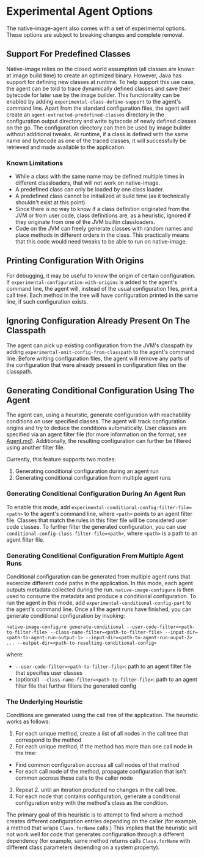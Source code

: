 # Experimental Agent Options

The native-image-agent also comes with a set of experimental options. These options are subject to breaking changes and complete removal.

## Support For Predefined Classes

Native-image relies on the closed world assumption (all classes are known at image build time) to create an optimized binary. However, Java has support for defining new classes at runtime.
To help support this use case, the agent can be told to trace dynamically defined classes and save their bytecode for later use by the image builder.
This functionality can be enabled by adding `experimental-class-define-support` to the agent's command line.
Apart from the standard configuration files, the agent will create an `agent-extracted-predefined-classes` directory in the configuration output directory and write bytecode of newly defined classes on the go. The configuration directory can then be used by image builder without additional tweaks. At runtime, if a class is defined with the same name and bytecode as one of the traced classes, it will successfully be retrieved and made available to the application.

### Known Limitations

 - While a class with the same name may be defined multiple times in different classloaders, that will not work on native-image.
 - A predefined class can only be loaded by one class loader.
 - A predefined class cannot be initialized at build time (as it technically shouldn't exist at this point).
 - Since there is no way to know if a class definition originated from the JVM or from user code, class definitions are, as a heuristic, ignored if they originate from one of the JVM builtin classloaders.
 - Code on the JVM can freely generate classes with random names and place methods in different orders in the class. This practically means that this code would need tweaks to be able to run on native-image.

## Printing Configuration With Origins

For debugging, it may be useful to know the origin of certain configuration. If `experimental-configuration-with-origins` is added to the agent's command line, the agent will, instead of the usual configuration files, print a call tree. Each method in the tree will have configuration printed in the same line, if such configuration exists.

## Ignoring Configuration Already Present On The Classpath

The agent can pick up existing configuration from the JVM's classpath by adding `experimental-omit-config-from-classpath` to the agent's command line. Before writing configuration files, the agent will remove any parts of the configuration that were already present in configuration files on the classpath.

## Generating Conditional Configuration Using The Agent

The agent can, using a heuristic, generate configuration with reachability conditions on user specified classes. The agent will track configuration origins and try to deduce the conditions automatically. User classes are specified via an agent filter file (for more information on the format, see [Agent.md](Agent.md)). Additionally, the resulting configuration can further be filtered using another filter file.

Currently, this feature supports two modes:
 1. Generating conditional configuration during an agent run
 2. Generating conditional configuration from multiple agent runs

### Generating Conditional Configuration During An Agent Run

To enable this mode, add `experimental-conditional-config-filter-file=<path>` to the agent's command line, where `<path>` points to an agent filter file. Classes that match the rules in this filter file will be considered user code classes. To further filter the generated configuration, you can use `conditional-config-class-filter-file=<path>`, where `<path>` is a path to an agent filter file.

### Generating Conditional Configuration From Multiple Agent Runs

Conditional configuration can be generated from multiple agent runs that excercize different code paths in the application. In this mode, each agent outputs metadata collected during the run. `native-image-configure` is then used to consume the metadata and produce a conditional configuration.
To run the agent in this mode, add `experimental-conditional-config-part` to the agent's command line.
Once all the agent runs have finished, you can generate conditional configuration by invoking:
```shell
native-image-configure generate-conditional --user-code-filter=<path-to-filter-file> --class-name-filter=<path-to-filter-file> --input-dir=<path-to-agent-run-output-1> --input-dir=<path-to-agent-run-ouput-2> ... --output-dir=<path-to-resulting-conditional-config>
```
where:
 - `--user-code-filter=<path-to-filter-file>`: path to an agent filter file that specifies user classes
 - (optional) `--class-name-filter=<path-to-filter-file>`: path to an agent filter file that further filters the generated config

### The Underlying Heuristic

Conditions are generated using the call tree of the application. The heuristic works as follows:
 1. For each unique method, create a list of all nodes in the call tree that correspond to the method
 2. For each unique method, if the method has more than one call node in the tree:
  - Find common configuration accross all call nodes of that method
  - For each call node of the method, propagate configuration that isn't common accross these calls to the caller node
 3. Repeat 2. until an iteration produced no changes in the call tree.
 4. For each node that contains configuration, generate a conditional configuration entry with the method's class as the condition.

The primary goal of this heuristic is to attempt to find where a method creates different configuration entries depending on the caller (for example, a method that wraps `Class.forName` calls.)
This implies that the heuristic will not work well for code that generates configuration through a different dependency (for example, same method returns calls `Class.forName` with different class parameters depending on a system property).
